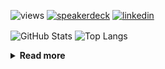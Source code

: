 ![views](https://komarev.com/ghpvc/?username=chck&color=blueviolet)
[![speakerdeck](https://img.shields.io/badge/Speaker_Deck-chck-8a2be2?style=flat-square&logo=speaker-deck)](https://speakerdeck.com/chck)
[![linkedin](https://img.shields.io/badge/LinkedIn-chck-8a2be2?style=flat-square&logo=linkedin)](https://www.linkedin.com/in/chck/)

<p align="left"> 
  <img alt="GitHub Stats" align="center" height="150" src="https://github-readme-stats-nine-umber-51.vercel.app/api?username=chck&count_private=true&show_icons=true&hide_title=true&theme=buefy" />
  <img alt="Top Langs" align="center" height="150" src="https://github-readme-stats-nine-umber-51.vercel.app/api/top-langs/?username=chck&layout=compact&count_private=true&show_icons=true&hide_title=true&theme=buefy" />
</p>

<details>
  <summary><b>Read more</b></summary>
  <br>

  <!--START_SECTION:waka-->
**🐱 My GitHub Data** 

> 📦 83.0 kB Used in GitHub's Storage 
 > 
> 💼 Opted to Hire
 > 
> 📜 133 Public Repositories 
 > 
> 🔑 22 Private Repositories 
 > 
**I'm a Night 🦉** 

```text
🌞 Morning                902 commits         ███░░░░░░░░░░░░░░░░░░░░░░   13.03 % 
🌆 Daytime                2262 commits        ████████░░░░░░░░░░░░░░░░░   32.66 % 
🌃 Evening                2035 commits        ███████░░░░░░░░░░░░░░░░░░   29.39 % 
🌙 Night                  1726 commits        ██████░░░░░░░░░░░░░░░░░░░   24.92 % 
```
📅 **I'm Most Productive on Thursday** 

```text
Monday                   1324 commits        █████░░░░░░░░░░░░░░░░░░░░   19.12 % 
Tuesday                  1065 commits        ████░░░░░░░░░░░░░░░░░░░░░   15.38 % 
Wednesday                1109 commits        ████░░░░░░░░░░░░░░░░░░░░░   16.01 % 
Thursday                 1759 commits        ██████░░░░░░░░░░░░░░░░░░░   25.40 % 
Friday                   699 commits         ███░░░░░░░░░░░░░░░░░░░░░░   10.09 % 
Saturday                 398 commits         █░░░░░░░░░░░░░░░░░░░░░░░░   05.75 % 
Sunday                   571 commits         ██░░░░░░░░░░░░░░░░░░░░░░░   08.25 % 
```


📊 **This Week I Spent My Time On** 

```text
💬 Programming Languages: 
TOML                     6 mins              ███████████████████░░░░░░   76.61 % 
Other                    1 min               █████░░░░░░░░░░░░░░░░░░░░   19.85 % 
Python                   0 secs              █░░░░░░░░░░░░░░░░░░░░░░░░   03.54 % 

🔥 Editors: 
RustRover                3 mins              ████████████░░░░░░░░░░░░░   46.53 % 
Neovim                   2 mins              ████████░░░░░░░░░░░░░░░░░   33.62 % 
Chrome                   1 min               █████░░░░░░░░░░░░░░░░░░░░   19.85 % 
```

**I Mostly Code in Python** 

```text
Python                   45 repos            █████████░░░░░░░░░░░░░░░░   34.88 % 
Jupyter Notebook         19 repos            ████░░░░░░░░░░░░░░░░░░░░░   14.73 % 
Rust                     7 repos             █░░░░░░░░░░░░░░░░░░░░░░░░   05.43 % 
TypeScript               4 repos             █░░░░░░░░░░░░░░░░░░░░░░░░   03.10 % 
Astro                    1 repo              ░░░░░░░░░░░░░░░░░░░░░░░░░   00.78 % 
```



**Timeline**

![Lines of Code chart](https://raw.githubusercontent.com/chck/chck/main/assets/bar_graph.png)


 Last Updated on 2024-10-17 01:52 UTC
<!--END_SECTION:waka-->
</details>

